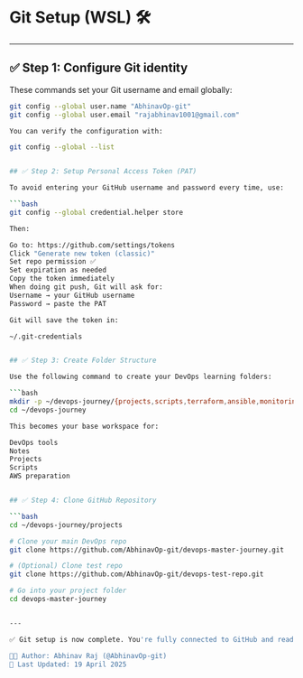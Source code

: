 # Git Setup (WSL) 🛠️

---

## ✅ Step 1: Configure Git identity

These commands set your Git username and email globally:

```bash
git config --global user.name "AbhinavOp-git"
git config --global user.email "rajabhinav1001@gmail.com"

You can verify the configuration with:

git config --global --list


## ✅ Step 2: Setup Personal Access Token (PAT)

To avoid entering your GitHub username and password every time, use:

```bash
git config --global credential.helper store

Then:

Go to: https://github.com/settings/tokens
Click "Generate new token (classic)"
Set repo permission ✅
Set expiration as needed
Copy the token immediately
When doing git push, Git will ask for:
Username → your GitHub username
Password → paste the PAT

Git will save the token in:

~/.git-credentials


## ✅ Step 3: Create Folder Structure

Use the following command to create your DevOps learning folders:

```bash
mkdir -p ~/devops-journey/{projects,scripts,terraform,ansible,monitoring,tools}
cd ~/devops-journey

This becomes your base workspace for:

DevOps tools
Notes
Projects
Scripts
AWS preparation


## ✅ Step 4: Clone GitHub Repository

```bash
cd ~/devops-journey/projects

# Clone your main DevOps repo
git clone https://github.com/AbhinavOp-git/devops-master-journey.git

# (Optional) Clone test repo
git clone https://github.com/AbhinavOp-git/devops-test-repo.git

# Go into your project folder
cd devops-master-journey


---

✅ Git setup is now complete. You're fully connected to GitHub and ready to start your DevOps journey! 🚀

🧑‍💻 Author: Abhinav Raj (@AbhinavOp-git)  
📅 Last Updated: 19 April 2025
